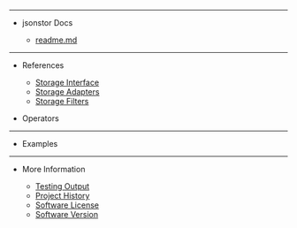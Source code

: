 <!-- _sidebar.md -->

<hr>

- jsonstor Docs

	- [readme.md](external/readme.md)

<hr>

- References

	- [Storage Interface](guides/Storage%20Interface.md)
	- [Storage Adapters](guides/Storage%20Adapters.md)
	- [Storage Filters](guides/Storage%20Filters.md)

- Operators

	<!-- - [Query Operators](guides/Query%20Operators.md)
	- [Projection Operators](guides/Projection%20Operators.md)
	- [Update Operators](guides/Update%20Operators.md) -->

<hr>

- Examples



<hr>

- More Information

	- [Testing Output](external/tests.md)
	- [Project History](external/history.md)
	- [Software License](external/license.md)
	- [Software Version](external/version.md)
